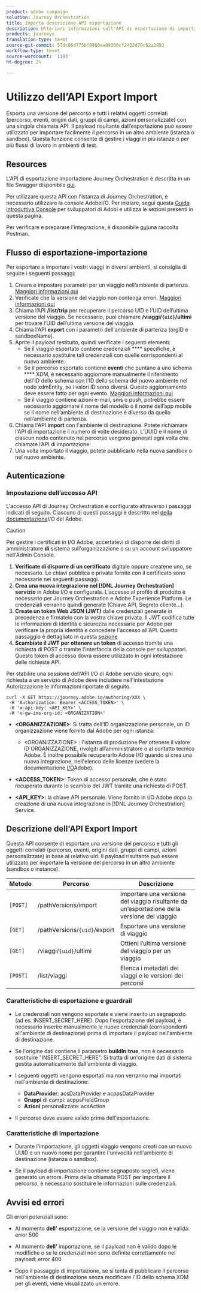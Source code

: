 ```yaml
---
product: adobe campaign
solution: Journey Orchestration
title: Importa descrizione API esportazione
description: Ulteriori informazioni sull'API di esportazione di importazione.
products: journeys
translation-type: tm+mt
source-git-commit: 57dc86d775bf8860aa09300cf2432d70c62a2993
workflow-type: tm+mt
source-wordcount: '1103'
ht-degree: 2%

---
```



# Utilizzo dell’API Export Import

Esporta una versione del percorso e tutti i relativi oggetti correlati (percorso, eventi, origini dati, gruppi di campi, azioni personalizzate) con una singola chiamata API. Il payload risultante dall’esportazione può essere utilizzato per importare facilmente il percorso in un altro ambiente (istanza o sandbox).
Questa funzione consente di gestire i viaggi in più istanze o per più flussi di lavoro in ambienti di test.


## Resources

L&#39;API di esportazione importazione Journey Orchestration è descritta in un file Swagger disponibile [qui](https://adobedocs.github.io/JourneyAPI/docs/).

Per utilizzare questa API con l&#39;istanza di Journey Orchestration, è necessario utilizzare la console AdobeI/O. Per iniziare, segui questa [Guida introduttiva  Console](https://www.adobe.io/apis/experienceplatform/console/docs.html#!AdobeDocs/adobeio-console/master/getting-started.md) per sviluppatori di Adobi e utilizza le sezioni presenti in questa pagina.

Per verificare e preparare l&#39;integrazione, è disponibile [qui](https://raw.githubusercontent.com/AdobeDocs/JourneyAPI/master/postman-collections/Journey-Orchestration_Export-import-API_postman-collection.json)una raccolta Postman.


## Flusso di esportazione-importazione

Per esportare e importare i vostri viaggi in diversi ambienti, si consiglia di seguire i seguenti passaggi:

1. Creare e impostare parametri per un viaggio nell’ambiente di partenza. [Maggiori informazioni qui](https://docs.adobe.com/content/help/it-IT/journeys/using/building-journeys/about-journey-building/journey.html)
1. Verificate che la versione del viaggio non contenga errori. [Maggiori informazioni qui](https://docs.adobe.com/content/help/en/journeys/using/building-journeys/testing-the-journey.html)
1. Chiama l’API **/list/trip** per recuperare il percorso UID e l’UID dell’ultima versione del viaggio. Se necessario, puoi chiamare **/viaggi/`{uid}`/ultimi** per trovare l’UID dell’ultima versione del viaggio.
1. Chiama l&#39;API **export** con i parametri dell&#39;ambiente di partenza (orgID e sandboxName).
1. Aprite il payload restituito, quindi verificate i seguenti elementi:
   * Se il viaggio esportato contiene credenziali **** specifiche, è necessario sostituire tali credenziali con quelle corrispondenti al nuovo ambiente.
   * Se il percorso esportato contiene **eventi** che puntano a uno schema **** XDM, è necessario aggiornare manualmente il riferimento dell&#39;ID dello schema con l&#39;ID dello schema del nuovo ambiente nel nodo xdmEntity, se i valori ID sono diversi. Questo aggiornamento deve essere fatto per ogni evento. [Maggiori informazioni qui](https://docs.adobe.com/content/help/en/journeys/using/events-journeys/experience-event-schema.html)
   * Se il viaggio contiene azioni e-mail, sms o push, potrebbe essere necessario aggiornare il nome del modello o il nome dell’app mobile se il nome nell’ambiente di destinazione è diverso da quello nell’ambiente di partenza.
1. Chiama l&#39;API **import** con l&#39;ambiente di destinazione. Potete richiamare l&#39;API di importazione il numero di volte desiderato. L’UUID e il nome di ciascun nodo contenuto nel percorso vengono generati ogni volta che chiamate l’API di importazione.
1. Una volta importato il viaggio, potete pubblicarlo nella nuova sandbox o nel nuovo ambiente.


## Autenticazione

### Impostazione dell’accesso API

L&#39;accesso API di Journey Orchestration è configurato attraverso i passaggi indicati di seguito. Ciascuno di questi passaggi è descritto nel [della documentazione](https://www.adobe.io/authentication/auth-methods.html#!AdobeDocs/adobeio-auth/master/AuthenticationOverview/ServiceAccountIntegration.md)I/O del Adobe.

>[!CAUTION]
>
>Per gestire i certificati in  I/O Adobe, accertatevi di disporre dei diritti di amministratore <b>di</b> sistema sull&#39;organizzazione o su un account [](https://helpx.adobe.com/enterprise/using/manage-developers.html) sviluppatore nell&#39;Admin Console.

1. **Verificate di disporre di un certificato** digitale oppure createne uno, se necessario. Le chiavi pubblica e privata fornite con il certificato sono necessarie nei seguenti passaggi.
1. **Crea una nuova integrazione nel [!DNL Journey Orchestration] servizio** in  Adobe I/O e configurala. L&#39;accesso al profilo di prodotto è necessario per Journey Orchestration e Adobe Experience Platform. Le credenziali verranno quindi generate (Chiave API, Segreto cliente...).
1. **Create un token Web JSON (JWT)** dalle credenziali generate in precedenza e firmatelo con la vostra chiave privata. Il JWT codifica tutte le informazioni di identità e sicurezza necessarie per  Adobe per verificare la propria identità e concedere l&#39;accesso all&#39;API. Questo passaggio è dettagliato in questa [sezione](https://www.adobe.io/authentication/auth-methods.html#!AdobeDocs/adobeio-auth/master/JWT/JWT.md)
1. **Scambiate il JWT per ottenere un token** di accesso tramite una richiesta di POST o tramite l&#39;interfaccia della console per sviluppatori. Questo token di accesso dovrà essere utilizzato in ogni intestazione delle richieste API.

Per stabilire una sessione dell&#39;API I/O di Adobe  servizio sicuro, ogni richiesta a un servizio di Adobe  deve includere nell&#39;intestazione Autorizzazione le informazioni riportate di seguito.

```
curl -X GET https://journey.adobe.io/authoring/XXX \
 -H 'Authorization: Bearer <ACCESS_TOKEN>' \
 -H 'x-api-key: <API_KEY>' \
 -H 'x-gw-ims-org-id: <ORGANIZATION>'
```

* **&lt;ORGANIZZAZIONE>**: Si tratta dell’ID organizzazione personale, un ID organizzazione viene fornito dal Adobe  per ogni istanza:

   * &lt;ORGANIZZAZIONE> : l&#39;istanza di produzione
   Per ottenere il valore ID ORGANIZZAZIONE, rivolgiti all’amministratore o al contatto tecnico  Adobe. È inoltre possibile recuperarlo  Adobe I/O quando si crea una nuova integrazione, nell&#39;elenco delle licenze (vedere la documentazione [I/O](https://www.adobe.io/authentication.html)Adobe).

* **&lt;ACCESS_TOKEN>**: Token di accesso personale, che è stato recuperato durante lo scambio del JWT tramite una richiesta di POST.

* **&lt;API_KEY>**: la chiave API personale. Viene fornito in  I/O Adobe dopo la creazione di una nuova integrazione in [!DNL Journey Orchestration] Service.



## Descrizione dell&#39;API Export Import

Questa API consente di esportare una versione del percorso e tutti gli oggetti correlati (percorso, eventi, origini dati, gruppi di campi, azioni personalizzate) in base al relativo uid.
Il payload risultante può essere utilizzato per importare la versione del percorso in un altro ambiente (sandbox o instance).

| Metodo | Percorso | Descrizione |
|---|---|---|
| `[POST]` | /pathVersions/import | Importare una versione del viaggio risultante da un’esportazione della versione del viaggio |
| `[GET]` | /pathVersions/`{uid}`/export | Esportare una versione di viaggio |
| `[GET]` | /viaggi/`{uid}`/ultimi | Ottieni l’ultima versione del viaggio per un viaggio |
| `[POST]` | /list/viaggi | Elenca i metadati dei viaggi e le versioni dei percorsi |


### Caratteristiche di esportazione e guardrail

* Le credenziali non vengono esportate e viene inserito un segnaposto (ad es. INSERT_SECRET_HERE).
Dopo l&#39;esportazione del payload, è necessario inserire manualmente le nuove credenziali (corrispondenti all&#39;ambiente di destinazione) prima di importare il payload nell&#39;ambiente di destinazione.

* Se l&#39;origine dati contiene il parametro **buildIn:true**, non è necessario sostituire &quot;INSERT_SECRET_HERE&quot;. Si tratta di un&#39;origine dati di sistema gestita automaticamente dall&#39;ambiente di viaggio.

* I seguenti oggetti vengono esportati ma non verranno mai importati nell&#39;ambiente di destinazione:
   * **DataProvider**:  acsDataProvider e acppsDataProvider
   * **Gruppi** di campi: acppsFieldGroup
   * **Azioni** personalizzate: acsAction

* Il percorso deve essere valido prima dell&#39;esportazione.

### Caratteristiche di importazione

* Durante l&#39;importazione, gli oggetti viaggio vengono creati con un nuovo UUID e un nuovo nome per garantire l&#39;univocità nell&#39;ambiente di destinazione (istanza o sandbox).

* Se il payload di importazione contiene segnaposto segreti, viene generato un errore. Prima della chiamata POST per importare il percorso, è necessario sostituire le informazioni sulle credenziali.

## Avvisi ed errori

Gli errori potenziali sono:

* Al momento **dell&#39;** esportazione, se la versione del viaggio non è valida: error 500

* Al momento **dell&#39;** importazione, se il payload non è valido dopo le modifiche o se le credenziali non sono definite correttamente nel payload: error 400

* Dopo il passaggio di importazione, se si tenta di pubblicare il percorso nell&#39;ambiente di destinazione senza modificare l&#39;ID dello schema XDM per gli eventi, viene visualizzato un errore.

